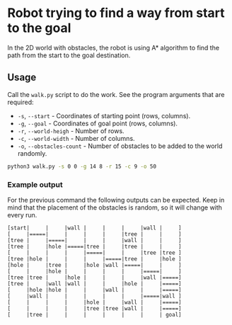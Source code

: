 # Robot trying to find a way from start to the goal
In the 2D world with obstacles, the robot is using A* algorithm to find the path from the start to the goal destination.

## Usage
Call the `walk.py` script to do the work. See the program arguments that are required:
- `-s`, `--start`           - Coordinates of starting point (rows, columns).
- `-g`, `--goal`            - Coordinates of goal point (rows, columns).
- `-r`, `--world-heigh`     - Number of rows.
- `-c`, `--world-width`     - Number of columns.
- `-o`, `--obstacles-count` - Number of obstacles to be added to the world randomly.

```bash
python3 walk.py -s 0 0 -g 14 8 -r 15 -c 9 -o 50
```

### Example output
For the previous command the following outputs can be expected. Keep in mind that the placement of the obstacles is random, so it will change with every run.
```
[start|     |     |wall |     |     |     |wall |     ]
[     |=====|     |     |     |     |tree |     |     ]
[tree |     |=====|     |     |     |wall |     |     ]
[tree |     |hole |=====|tree |     |tree |     |     ]
[     |     |     |     |=====|     |     |tree |tree ]
[tree |hole |     |     |     |=====|tree |     |hole ]
[hole |     |tree |     |hole |wall |=====|     |     ]
[     |     |hole |     |     |     |     |=====|     ]
[tree |tree |     |hole |     |     |     |wall |=====]
[tree |     |wall |wall |     |     |hole |     |=====]
[     |hole |hole |     |     |wall |     |     |=====]
[     |wall |     |     |     |     |     |=====|wall ]
[     |     |     |     |hole |     |wall |     |=====]
[     |     |     |     |tree |tree |wall |     |=====]
[     |tree |     |     |     |     |     |     | goal]
```